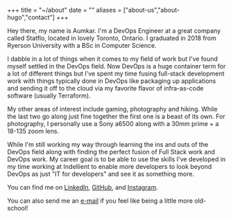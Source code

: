 +++
title = "~/about"
date = ""
aliases = ["about-us","about-hugo","contact"]
+++

Hey there, my name is Aumkar. I'm a DevOps Engineer at a great company called Statflo, located in lovely Toronto, Ontario. I graduated in 2018 from Ryerson University with a BSc in Computer Science.

I dabble in a lot of things when it comes to my field of work but I've found myself settled in the DevOps field. Now DevOps is a huge container term for a lot of different things but I've spent my time fusing full-stack development work with things typically done in DevOps like packaging up applications and sending it off to the cloud via my favorite flavor of infra-as-code software (usually Terraform).

My other areas of interest include gaming, photography and hiking. While the last two go along just fine together the first one is a beast of its own. For photography, I personally use a Sony a6500 along with a 30mm prime + a 18-135 zoom lens. 

While I'm still working my way through learning the ins and outs of the DevOps field along with finding the perfect fusion of Full Stack work and DevOps work. My career goal is to be able to use the skills I've developed in my time working at Indellient to enable more developers to look beyond DevOps as just "IT for developers" and see it as something more.

You can find me on [LinkedIn](https://www.linkedin.com/in/aumkar-prajapati-ba037492), [GitHub](https://github.com/aumkarpraja), and [Instagram](https://instagram.com/aumkar.p). 

You can also send me an [e-mail](mailto:hi@aumkar.ca) if you feel like being a little more old-school!